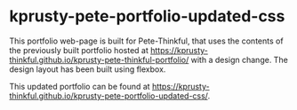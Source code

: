 # kprusty-pete-portfolio-updated-css
This portfolio web-page is built for Pete-Thinkful, that uses the contents of the previously built portfolio hosted at https://kprusty-thinkful.github.io/kprusty-pete-thinkful-portfolio/ with a design change. The design layout has been built using flexbox. 


This updated portfolio can be found at https://kprusty-thinkful.github.io/kprusty-pete-portfolio-updated-css/. 
